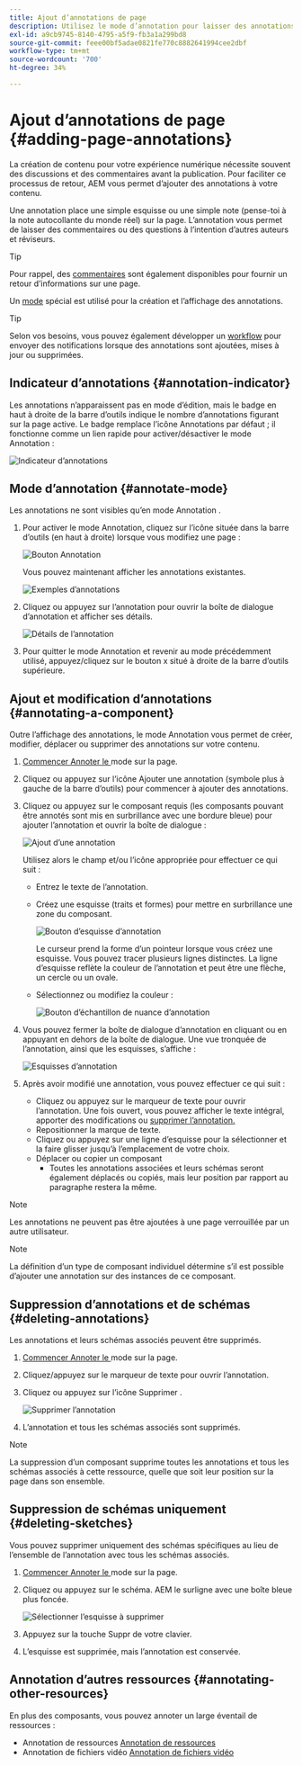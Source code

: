 ```yaml
---
title: Ajout d’annotations de page
description: Utilisez le mode d’annotation pour laisser des annotations et des schémas sur les pages, car vous utiliserez des pense-bêtes pour faciliter le processus de révision du contenu.
exl-id: a9cb9745-8140-4795-a5f9-fb3a1a299bd8
source-git-commit: feee00bf5adae0821fe770c8882641994cee2dbf
workflow-type: tm+mt
source-wordcount: '700'
ht-degree: 34%

---
```


# Ajout d’annotations de page {#adding-page-annotations}

La création de contenu pour votre expérience numérique nécessite souvent des discussions et des commentaires avant la publication. Pour faciliter ce processus de retour, AEM vous permet d’ajouter des annotations à votre contenu.

Une annotation place une simple esquisse ou une simple note (pense-toi à la note autocollante du monde réel) sur la page. L’annotation vous permet de laisser des commentaires ou des questions à l’intention d’autres auteurs et réviseurs.

>[!TIP]
>
>Pour rappel, des [commentaires](/help/sites-cloud/authoring/getting-started/basic-handling.md#timeline) sont également disponibles pour fournir un retour d’informations sur une page.

Un [mode](/help/sites-cloud/authoring/fundamentals/environment-tools.md#page-modes) spécial est utilisé pour la création et l’affichage des annotations.

>[!TIP]
>
>Selon vos besoins, vous pouvez également développer un [workflow](/help/sites-cloud/authoring/workflows/overview.md) pour envoyer des notifications lorsque des annotations sont ajoutées, mises à jour ou supprimées.

## Indicateur d’annotations {#annotation-indicator}

Les annotations n’apparaissent pas en mode d’édition, mais le badge en haut à droite de la barre d’outils indique le nombre d’annotations figurant sur la page active. Le badge remplace l’icône Annotations par défaut ; il fonctionne comme un lien rapide pour activer/désactiver le mode Annotation :

![Indicateur d’annotations](/help/sites-cloud/authoring/assets/annotation-indicator.png)

## Mode d’annotation {#annotate-mode}

Les annotations ne sont visibles qu’en mode Annotation .

1. Pour activer le mode Annotation, cliquez sur l’icône située dans la barre d’outils (en haut à droite) lorsque vous modifiez une page :

   ![Bouton Annotation](/help/sites-cloud/authoring/assets/annotations.png)

   Vous pouvez maintenant afficher les annotations existantes.

   ![Exemples d’annotations](/help/sites-cloud/authoring/assets/annotation-sketches.png)

1. Cliquez ou appuyez sur l’annotation pour ouvrir la boîte de dialogue d’annotation et afficher ses détails.

   ![Détails de l’annotation](/help/sites-cloud/authoring/assets/annotation-adding.png)

1. Pour quitter le mode Annotation et revenir au mode précédemment utilisé, appuyez/cliquez sur le bouton x situé à droite de la barre d’outils supérieure.

## Ajout et modification d’annotations {#annotating-a-component}

Outre l’affichage des annotations, le mode Annotation vous permet de créer, modifier, déplacer ou supprimer des annotations sur votre contenu.

1. [Commencer Annoter le ](#annotate-mode) mode sur la page.

1. Cliquez ou appuyez sur l’icône Ajouter une annotation (symbole plus à gauche de la barre d’outils) pour commencer à ajouter des annotations.

1. Cliquez ou appuyez sur le composant requis (les composants pouvant être annotés sont mis en surbrillance avec une bordure bleue) pour ajouter l’annotation et ouvrir la boîte de dialogue :

   ![Ajout d’une annotation](/help/sites-cloud/authoring/assets/annotation-adding.png)

   Utilisez alors le champ et/ou l’icône appropriée pour effectuer ce qui suit :

   * Entrez le texte de l’annotation.
   * Créez une esquisse (traits et formes) pour mettre en surbrillance une zone du composant.

      ![Bouton d’esquisse d’annotation](/help/sites-cloud/authoring/assets/annotation-sketch.png)

      Le curseur prend la forme d’un pointeur lorsque vous créez une esquisse. Vous pouvez tracer plusieurs lignes distinctes. La ligne d’esquisse reflète la couleur de l’annotation et peut être une flèche, un cercle ou un ovale.

   * Sélectionnez ou modifiez la couleur :

      ![Bouton d’échantillon de nuance d’annotation](/help/sites-cloud/authoring/assets/annotation-color-swatch.png)

1. Vous pouvez fermer la boîte de dialogue d’annotation en cliquant ou en appuyant en dehors de la boîte de dialogue. Une vue tronquée de l’annotation, ainsi que les esquisses, s’affiche :

   ![Esquisses d’annotation](/help/sites-cloud/authoring/assets/annotation-sketches.png)

1. Après avoir modifié une annotation, vous pouvez effectuer ce qui suit :

   * Cliquez ou appuyez sur le marqueur de texte pour ouvrir l’annotation. Une fois ouvert, vous pouvez afficher le texte intégral, apporter des modifications ou [supprimer l’annotation.](#deleting-annotations)
   * Repositionner la marque de texte.
   * Cliquez ou appuyez sur une ligne d’esquisse pour la sélectionner et la faire glisser jusqu’à l’emplacement de votre choix.
   * Déplacer ou copier un composant
      * Toutes les annotations associées et leurs schémas seront également déplacés ou copiés, mais leur position par rapport au paragraphe restera la même.


>[!NOTE]
>
>Les annotations ne peuvent pas être ajoutées à une page verrouillée par un autre utilisateur.

>[!NOTE]
>
>La définition d’un type de composant individuel détermine s’il est possible d’ajouter une annotation sur des instances de ce composant.

## Suppression d’annotations et de schémas {#deleting-annotations}

Les annotations et leurs schémas associés peuvent être supprimés.

1. [Commencer Annoter le ](#annotate-mode) mode sur la page.

1. Cliquez/appuyez sur le marqueur de texte pour ouvrir l’annotation.

1. Cliquez ou appuyez sur l’icône Supprimer .

   ![Supprimer l’annotation](/help/sites-cloud/authoring/assets/annotation-delete.png)

1. L’annotation et tous les schémas associés sont supprimés.

>[!NOTE]
>
>La suppression d’un composant supprime toutes les annotations et tous les schémas associés à cette ressource, quelle que soit leur position sur la page dans son ensemble.

## Suppression de schémas uniquement {#deleting-sketches}

Vous pouvez supprimer uniquement des schémas spécifiques au lieu de l’ensemble de l’annotation avec tous les schémas associés.

1. [Commencer Annoter le ](#annotate-mode) mode sur la page.

1. Cliquez ou appuyez sur le schéma. AEM le surligne avec une boîte bleue plus foncée.

   ![Sélectionner l’esquisse à supprimer](/help/sites-cloud/authoring/assets/annotation-sketch-delete.png)

1. Appuyez sur la touche Suppr de votre clavier.

1. L’esquisse est supprimée, mais l’annotation est conservée.

## Annotation d’autres ressources {#annotating-other-resources}

En plus des composants, vous pouvez annoter un large éventail de ressources :

* Annotation de ressources [Annotation de ressources](/help/assets/manage-digital-assets.md#annotating)
* Annotation de fichiers vidéo [Annotation de fichiers vidéo](/help/assets/manage-video-assets.md#annotate-video-assets)
